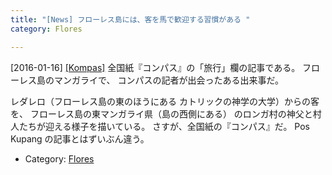 ```yaml
---
title: "[News] フローレス島には、客を馬で歓迎する習慣がある "
category: Flores

---
```


[2016-01-16] [[Kompas]](http://kom.ps/AFu1KQ)  全国紙『コンパス』の「旅行」欄の記事である。
フローレス島のマンガライで、
コンパスの記者が出会ったある出来事だ。

 レダレロ（フローレス島の東のほうにある
カトリックの神学の大学）からの客を、
フローレス島の東マンガライ県（島の西側にある）
のロンガ村の神父と村人たちが迎える様子を描いている。
さすが、全国紙の『コンパス』だ。
Pos Kupang の記事とはずいぶん違う。

- Category: [Flores](categories.html#Flores)

